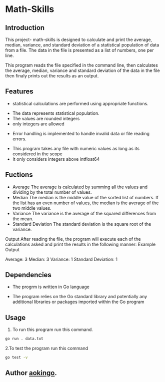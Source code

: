 # Math-Skills
## Introduction

This project- math-skills is designed to calculate and print the average, median, variance, and standard deviation of a statistical population of data from a file. The data in the file is presented as a list of numbers, one per line.

This program reads the file specified in the command line, then calculates the average, median, variance and standard deviation of the data in the file then finaly prints out the results as an output.

## Features
- statistical calculations are performed using appropriate functions. 
* The data represents statistical population.
* The values are rounded integers
* only integers are allowed
- Error handling is implemented to handle invalid data or file reading errors.
* This program takes any file with numeric values as long as its considered in the scope
* It only considers integers above intfloat64

## Fuctions
- Average
The average is calculated by summing all the values and dividing by the total number of values.
- Median
The median is the middle value of the sorted list of numbers. If the list has an even number of values, the median is the average of the two middle values.
- Variance
The variance is the average of the squared differences from the mean.
- Standard Deviation
The standard deviation is the square root of the variance.

Output
After reading the file, the program will execute each of the calculations asked and print the results in the following manner:
Example Output

Average: 3
Median: 3
Variance: 1
Standard Deviation: 1

 ## Dependencies 
 * The progrm is written in Go language
 - The program relies on the Go standard library and potentially any additional libraries or packages imported within the Go program


## Usage

1. To run this program run this command.
```bash
go run . data.txt
```
2.To test the program run this command
```bash
go test -v
``` 
## Author   [aokingo](https://learn.zone01kisumu.ke/git/aokingo).

